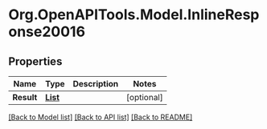 # Org.OpenAPITools.Model.InlineResponse20016
## Properties

Name | Type | Description | Notes
------------ | ------------- | ------------- | -------------
**Result** | [**List<Subsite>**](Subsite.md) |  | [optional] 

[[Back to Model list]](../README.md#documentation-for-models) [[Back to API list]](../README.md#documentation-for-api-endpoints) [[Back to README]](../README.md)

